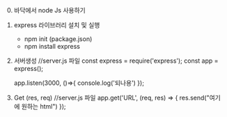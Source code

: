 0. 바닥에서 node Js 사용하기
1. express 라이브러리 설치 및 실행
    - npm init (package.json)
    - npm install express
    
2. 서버생성
    //server.js 파일
    const express = require('express');
    const app = express();

    app.listen(3000, ()=>{
        console.log('되나용')
    });

3. Get (res, req)
    //server.js 파일
    app.get('URL', (req, res) => {
        res.send("여기에 원하는 html")
    });